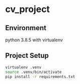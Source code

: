 # cv_project

## Environment

python 3.8.5 with virtualenv


## Project Setup

```bash
virtualenv .venv
source .venv/bin/activate
pip install -r requirements.txt
```
